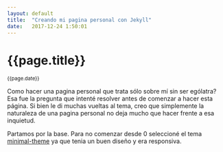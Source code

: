 ```yaml
---
layout: default
title:  "Creando mi pagina personal con Jekyll"
date:   2017-12-24 1:50:01 
---
```


# {{page.title}}
<small>{{page.date}}</small>

Como hacer una pagina personal que trata sólo sobre mí sin ser ególatra? Esa fue la pregunta que intenté resolver antes de comenzar a hacer esta página. Si bien le di muchas vueltas al tema, creo que simplemente la naturaleza de una pagina personal no deja mucho que hacer frente a esa inquietud.

Partamos por la base. Para no comenzar desde 0 seleccioné el tema [minimal-theme]() ya que tenia un buen diseño y era responsiva.

